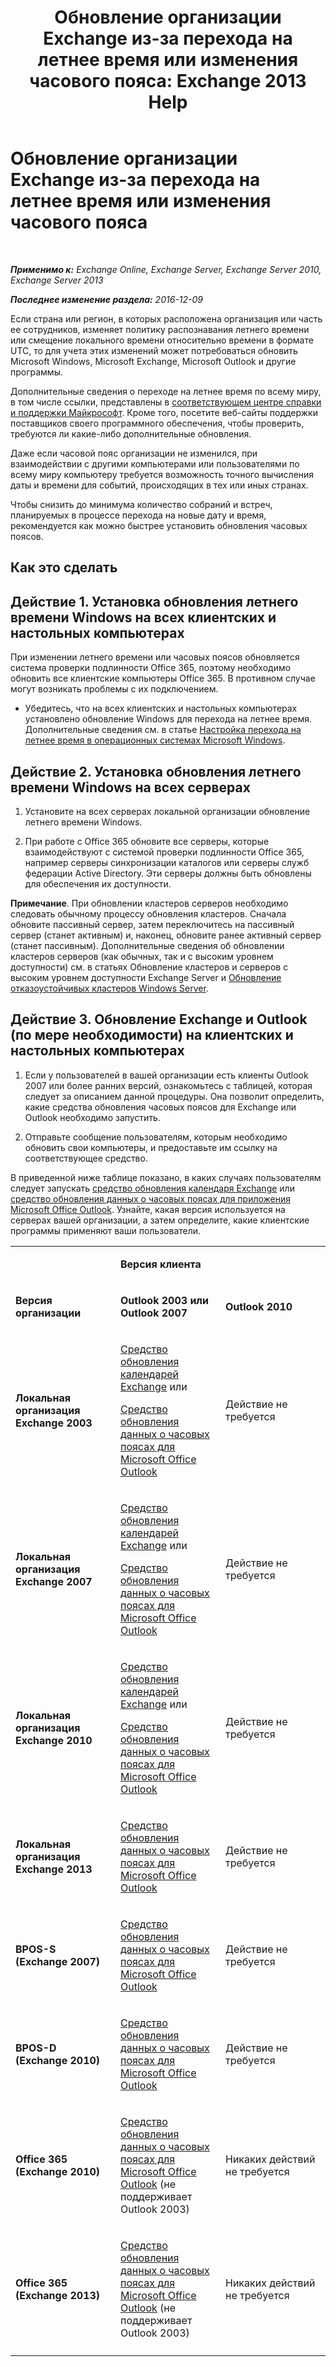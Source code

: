 ﻿---
title: 'Обновление организации Exchange из-за перехода на летнее время или изменения часового пояса: Exchange 2013 Help'
TOCTitle: Обновление организации Exchange из-за перехода на летнее время или изменения часового пояса
ms:assetid: 5b12615c-24cf-4f46-bf3c-2334dc734ef8
ms:mtpsurl: https://technet.microsoft.com/ru-ru/library/Hh530051(v=EXCHG.150)
ms:contentKeyID: 69933131
ms.date: 04/30/2018
mtps_version: v=EXCHG.150
ms.translationtype: HT
---

# Обновление организации Exchange из-за перехода на летнее время или изменения часового пояса

 

_**Применимо к:** Exchange Online, Exchange Server, Exchange Server 2010, Exchange Server 2013_

_**Последнее изменение раздела:** 2016-12-09_

Если страна или регион, в которых расположена организация или часть ее сотрудников, изменяет политику распознавания летнего времени или смещение локального времени относительно времени в формате UTC, то для учета этих изменений может потребоваться обновить Microsoft Windows, Microsoft Exchange, Microsoft Outlook и другие программы.

Дополнительные сведения о переходе на летнее время по всему миру, в том числе ссылки, представлены в [соответствующем центре справки и поддержки Майкрософт](https://go.microsoft.com/fwlink/p/?linkid=99640). Кроме того, посетите веб-сайты поддержки поставщиков своего программного обеспечения, чтобы проверить, требуются ли какие-либо дополнительные обновления.

Даже если часовой пояс организации не изменился, при взаимодействии с другими компьютерами или пользователями по всему миру компьютеру требуется возможность точного вычисления даты и времени для событий, происходящих в тех или иных странах.

Чтобы снизить до минимума количество собраний и встреч, планируемых в процессе перехода на новые дату и время, рекомендуется как можно быстрее установить обновления часовых поясов.

## Как это сделать

## Действие 1. Установка обновления летнего времени Windows на всех клиентских и настольных компьютерах

При изменении летнего времени или часовых поясов обновляется система проверки подлинности Office 365, поэтому необходимо обновить все клиентские компьютеры Office 365. В противном случае могут возникать проблемы с их подключением.

  - Убедитесь, что на всех клиентских и настольных компьютерах установлено обновление Windows для перехода на летнее время. Дополнительные сведения см. в статье [Настройка перехода на летнее время в операционных системах Microsoft Windows](http://go.microsoft.com/fwlink/p/?linkid=3052%26kbid=914387).

## Действие 2. Установка обновления летнего времени Windows на всех серверах

1.  Установите на всех серверах локальной организации обновление летнего времени Windows.

2.  При работе с Office 365 обновите все серверы, которые взаимодействуют с системой проверки подлинности Office 365, например серверы синхронизации каталогов или серверы служб федерации Active Directory. Эти серверы должны быть обновлены для обеспечения их доступности.

**Примечание**. При обновлении кластеров серверов необходимо следовать обычному процессу обновления кластеров. Сначала обновите пассивный сервер, затем переключитесь на пассивный сервер (станет активным) и, наконец, обновите ранее активный сервер (станет пассивным). Дополнительные сведения об обновлении кластеров серверов (как обычных, так и с высоким уровнем доступности) см. в статьях Обновление кластеров и серверов с высоким уровнем доступности Exchange Server и [Обновление отказоустойчивых кластеров Windows Server](https://support.microsoft.com/ru-ru/kb/174799).

## Действие 3. Обновление Exchange и Outlook (по мере необходимости) на клиентских и настольных компьютерах

1.  Если у пользователей в вашей организации есть клиенты Outlook 2007 или более ранних версий, ознакомьтесь с таблицей, которая следует за описанием данной процедуры. Она позволит определить, какие средства обновления часовых поясов для Exchange или Outlook необходимо запустить.

2.  Отправьте сообщение пользователям, которым необходимо обновить свои компьютеры, и предоставьте им ссылку на соответствующее средство.

В приведенной ниже таблице показано, в каких случаях пользователям следует запускать [средство обновления календаря Exchange](http://go.microsoft.com/fwlink/p/?linkid=3052%26kbid=930879) или [средство обновления данных о часовых поясах для приложения Microsoft Office Outlook](http://go.microsoft.com/fwlink/p/?linkid=3052%26kbid=931667). Узнайте, какая версия используется на серверах вашей организации, а затем определите, какие клиентские программы применяют ваши пользователи.


<table>
<colgroup>
<col style="width: 33%" />
<col style="width: 33%" />
<col style="width: 33%" />
</colgroup>
<tbody>
<tr class="odd">
<td><p></p></td>
<td><p><strong>Версия клиента</strong></p></td>
<td></td>
</tr>
<tr class="even">
<td><p><strong>Версия организации</strong></p></td>
<td><p><strong>Outlook 2003 или Outlook 2007</strong></p></td>
<td><p><strong>Outlook 2010</strong></p></td>
</tr>
<tr class="odd">
<td><p><strong>Локальная организация Exchange 2003</strong></p></td>
<td><p><a href="http://go.microsoft.com/fwlink/p/?linkid=3052%26kbid=930879">Средство обновления календарей Exchange</a> или</p>
<p><a href="http://go.microsoft.com/fwlink/p/?linkid=3052%26kbid=931667">Средство обновления данных о часовых поясах для Microsoft Office Outlook</a></p></td>
<td><p>Действие не требуется</p></td>
</tr>
<tr class="even">
<td><p><strong>Локальная организация Exchange 2007</strong></p></td>
<td><p><a href="http://go.microsoft.com/fwlink/p/?linkid=3052%26kbid=930879">Средство обновления календарей Exchange</a> или</p>
<p><a href="http://go.microsoft.com/fwlink/p/?linkid=3052%26kbid=931667">Средство обновления данных о часовых поясах для Microsoft Office Outlook</a></p></td>
<td><p>Действие не требуется</p></td>
</tr>
<tr class="odd">
<td><p><strong>Локальная организация Exchange 2010</strong></p></td>
<td><p><a href="http://go.microsoft.com/fwlink/p/?linkid=3052%26kbid=930879">Средство обновления календарей Exchange</a> или</p>
<p><a href="http://go.microsoft.com/fwlink/p/?linkid=3052%26kbid=931667">Средство обновления данных о часовых поясах для Microsoft Office Outlook</a></p></td>
<td><p>Действие не требуется</p></td>
</tr>
<tr class="even">
<td><p><strong>Локальная организация Exchange 2013</strong></p></td>
<td><p><a href="http://go.microsoft.com/fwlink/p/?linkid=3052%26kbid=931667">Средство обновления данных о часовых поясах для Microsoft Office Outlook</a></p></td>
<td><p>Действие не требуется</p></td>
</tr>
<tr class="odd">
<td><p><strong>BPOS-S (Exchange 2007)</strong></p></td>
<td><p><a href="http://go.microsoft.com/fwlink/p/?linkid=3052%26kbid=931667">Средство обновления данных о часовых поясах для Microsoft Office Outlook</a></p></td>
<td><p>Действие не требуется</p></td>
</tr>
<tr class="even">
<td><p><strong>BPOS-D (Exchange 2010)</strong></p></td>
<td><p><a href="http://go.microsoft.com/fwlink/p/?linkid=3052%26kbid=931667">Средство обновления данных о часовых поясах для Microsoft Office Outlook</a></p></td>
<td><p>Действие не требуется</p></td>
</tr>
<tr class="odd">
<td><p><strong>Office 365 (Exchange 2010)</strong></p></td>
<td><p><a href="http://go.microsoft.com/fwlink/p/?linkid=3052%26kbid=931667">Средство обновления данных о часовых поясах для Microsoft Office Outlook</a> (не поддерживает Outlook 2003)</p></td>
<td><p>Никаких действий не требуется</p></td>
</tr>
<tr class="even">
<td><p><strong>Office 365 (Exchange 2013)</strong></p></td>
<td><p><a href="http://go.microsoft.com/fwlink/p/?linkid=3052%26kbid=931667">Средство обновления данных о часовых поясах для Microsoft Office Outlook</a> (не поддерживает Outlook 2003)</p></td>
<td><p>Никаких действий не требуется</p></td>
</tr>
<tr class="odd">
<td></td>
<td></td>
<td></td>
</tr>
</tbody>
</table>

